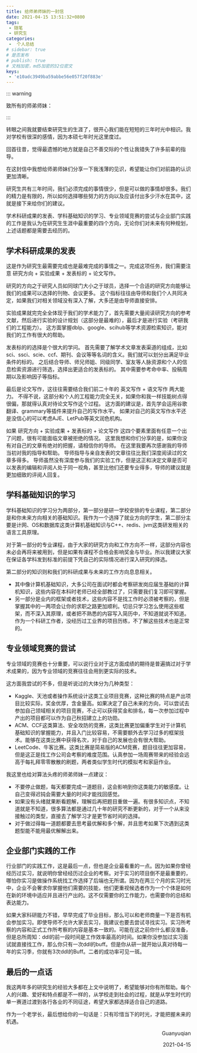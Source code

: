```yaml
---
title: 给师弟师妹的一封信
date: 2021-04-15 13:51:32+0800
tags:
 - 随笔
 - 研究生
categories:
 -  个人总结
# sidebar: true
# 是否发布
# publish: true
# 文档加密，md5加密的32位密文
keys:
 - 'e10adc3949ba59abbe56e057f20f883e'
---
```


::: warning

致所有的师弟师妹：

:::

<!-- more -->

转眼之间我就要结束研究生的生涯了，很开心我们能在短短的三年时光中相识。我对学校有很深的感情，因为本硕七年时光这里度过。

回首往昔，觉得最遗憾的地方就是自己不善交际的个性让我错失了许多前辈的指导。

在这封信中我想给师弟师妹们分享一下我浅薄的见识，希望能让你们对前路的认识更加清晰。

研究生共有三年时间，我们必须完成的事情很少，但是可以做的事情却很多。我们的精力是有限的，所以如何选择哪些努力的方向以及应该付出多少汗水在其中，这就是接下来给你们的建议。

学术科研成果的发表、学科基础知识的学习、专业领域竞赛的尝试与企业部门实践的工作是我认为在研究生生涯中最重要的四个方向，无论你们对未来有何种规划，上述话题都是需要去经历的。

## 学术科研成果的发表

这是作为研究生最需要完成也是最难完成的事情之一。完成这项任务，我们需要注意 研究方向 + 实验成果 + 发表标的 + 论文写作。

研究的方向之于研究人员如同球门大小之于球员，选择一个合适的研究方向能够让我们的成果可以选择的刊物、会议更多。
这个指标往往由导师和我们个人共同决定，如果我们对相关领域没有深入了解，大多还是由导师直接安排。

实验成果就完完全全体现于我们的学术能力了，首先需要大量阅读研究方向的参考文献，然后进行实验的设计规划（这部分是最难的），最后才是进行实验（考研我们的工程能力）。
这方面掌握dblp、google、scihub等学术资源检索知识，能对我们的工作有很大的帮助。

发表标的的选择是个很大的学问。
首先需要了解学术文章发表渠道的组成，比如sci、ssci、scie、ccf、期刊、会议等等名词的含义。我们就可以划分出满足毕业条件的标的。
之后结合导师、师兄师姐、同级同学、室友等人脉资源和个人的信息检索资源进行筛选，选择出更适合的发表标的。
其中需要参考命中率、投稿周期以及影响因子等指标。

最后是论文写作，这往往需要结合我们前二十年的 英文写作 + 语文写作 两大能力。
不得不说，这部分和个人的工程能力完全无关，如果你和我一样技能树点得很偏，那就得认真对待论文写作这个过程。
这方面的建议是，首先学会运用谷歌翻译、grammary等插件来提升自己的写作水平。
如果对自己的英文写作水平还是没信心的可以考虑AJE、LetPub等英文润色机构。

如果 研究方向 + 实验成果 + 发表标的 + 论文写作 这四个要素里面有任意一个出了问题，很有可能面临文章被拒绝的情况。
这里我想和你们分享的是，如果你没有对自己的文章有绝对的把握，请相信你的导师。
在这里我要再次感谢我的导师当初对我的指导和帮助。
导师指导与亲自发表的文章往往比我们深度阅读过的文章多得多。
导师虽然没有深度参与我们的实验工作，但是这正和决定文章是否可以发表的编辑和评阅人处于同一视角，甚至比他们还要专业得多，导师的建议就是更加细致的评阅人回复。



##  学科基础知识的学习

学科基础知识的学习分为两部分，第一部分是研一学校安排的专业课程，第二部分是和你未来方向相关的基础知识。我作为一个选择了就业方向的学生，第二部分主要是计网、OS和数据库这类计算机基础知识与C++、redis、jvm这类研发相关的语言工具原理。

对于第一部分的专业课程，由于大家的研究方向和工作方向不一样，这部分内容也未必会再将来被用到，但是如果有课程不合格会影响奖金与毕业。所以我建议大家在保证各学科发到标准的前提下凭自己的实际情况进行深入研究的择选。

第二部分的知识则和我们的科研成果与未来的工作方向息息相关。

- 其中像计算机基础知识，大多公司在面试时都会考察研发岗应届生基础的计算机知识，这些内容在本科时老师已经全部教过了，只需要我们复习即可掌握。
- 另一部分是业内的框架或者技术，这些内容不是找工作时必须被考察的，但是掌握其中的一两项会让你的求职之路更加顺利。切忌只学习怎么使用这些框架，而不深入其原理，或者把不熟悉的内容写入简历中，不知道就说不知道。作为一个科研工作者，没经历过工业界的项目历练，不了解这些技术也是正常的。

##  专业领域竞赛的尝试

专业领域的竞赛也十分重要，可以说行业对于这方面成绩的期待是普遍搞过对于学术成果的，因为专业领域的竞赛往往会用到更实际的技术。

这方面我尝试的不多，但是听说过的大体分为几种类型：

- Kaggle、天池或者操作系统设计这类工业项目竞赛，这种比赛的特点是产出项目比较实际，奖金优厚，含金量高。如果决定了自己未来的方向，可以尝试去参加自己领域相关的项目竞赛，不止可以获得奖金和排名，每一次参加过程中产出的项目都可以作为自己秋招建立上的功勋。
- ACM、CCF这类算法、安全攻防的竞赛，这类比赛更加偏重学生对于计算机基础知识的掌握能力，并且入门比较容易，不需要额外去学习过多的框架技术。能够在这类比赛中获得名次，对于自己的发展也会有很大帮助。
- LeetCode、牛客比赛。这类比赛是简易版的ACM竞赛，题目往往更加容易，但是这正是找工作公司会考察的难度范围。认真参加一场周赛带来的经验会远高于每礼拜零零散散的刷题，两者类似学生时代的模拟考和家庭作业。

我这里也给对算法头疼的师弟师妹一点建议：

- 不要停止做题，每天都要完成一道题目，这会影响到你这类能力的敏感度。让自己变得迟钝会需要大量的时间才能找回感觉。
- 如果没有头绪就果断看题解，理解后再把题目重做一遍。有很多知识点，不知道就是不知道，很多算法都是通过几十年的研究不断更新的，对于一个从来没接触过的类型，直接去了解学习才是更节省时间的选择。
- 对于做过得每一道题都要去思考最优解和多个解，并且思考如果下次遇到这类题型能不能用最优解解出来。

## 企业部门实践的工作

行业部门的实践工作，这是最后一点，但也是企业最看重的一点。因为如果你曾经经历过实习，就说明你曾经经历过企业的考察。对于实习的项目倒不是最重要的，哪怕你实习是做操作系统找工作选择了后端也无所谓。因为在两三个月的实习时光中，企业不会奢求你掌握他们需要的技能，他们更重视候选者作为一个个体是如何在新的环境中适应并且进行产出的。这不仅需要你的工作能力，也需要你的总结和表达能力。

如果大家科研能力不错，早早完成了毕业目标，那么可以和老师商量一下是否有机会参加实习。即使导师不允许大家去实习，我建议也要去尝试寻找实习。实习所考察的内容和正式工作所考察的内容是基本一致的。可能在这之前你什么都没准备，但是总所周知：ddl的前一段时间是工作效率最高的时间。如果你没参加过实习面试就直接找工作，那么你只有一次ddl的buff。但是你从研一就开始认真对待每一年的实习季，你就有3次ddl的Buff。二者的成功率可见一斑。

## 最后的一点话

我这两年多的研究生的经验大多都在上文中说明了，希望能够对你有所帮助。每个人的兴趣、爱好和特点都是不一样的，从学校走到社会的过程，就是从学生时代的单一赛道过渡到各行各业的不同征途，希望大家都选择适合自己的道路。

作为一个老学长，最后想给你的一句话是：只有珍惜当下的时光，才能把握未来的机遇。



<p align="right">Guanyuqian</p>
<p align="right">2021-04-15</p>